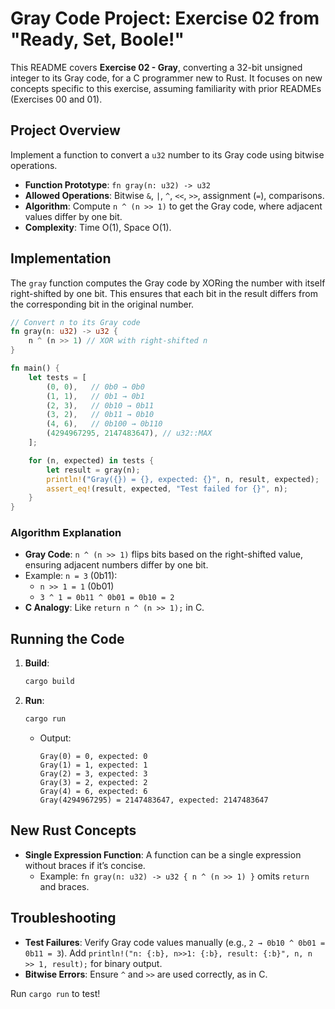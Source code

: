 # Gray Code Project: Exercise 02 from "Ready, Set, Boole!"

This README covers **Exercise 02 - Gray**, converting a 32-bit unsigned integer to its Gray code, for a C programmer new to Rust. It focuses on new concepts specific to this exercise, assuming familiarity with prior READMEs (Exercises 00 and 01).

## Project Overview

Implement a function to convert a `u32` number to its Gray code using bitwise operations.

- **Function Prototype**: `fn gray(n: u32) -> u32`
- **Allowed Operations**: Bitwise `&`, `|`, `^`, `<<`, `>>`, assignment (`=`), comparisons.
- **Algorithm**: Compute `n ^ (n >> 1)` to get the Gray code, where adjacent values differ by one bit.
- **Complexity**: Time O(1), Space O(1).

## Implementation

The `gray` function computes the Gray code by XORing the number with itself right-shifted by one bit. This ensures that each bit in the result differs from the corresponding bit in the original number.

```rust
// Convert n to its Gray code
fn gray(n: u32) -> u32 {
    n ^ (n >> 1) // XOR with right-shifted n
}

fn main() {
    let tests = [
        (0, 0),   // 0b0 → 0b0
        (1, 1),   // 0b1 → 0b1
        (2, 3),   // 0b10 → 0b11
        (3, 2),   // 0b11 → 0b10
        (4, 6),   // 0b100 → 0b110
        (4294967295, 2147483647), // u32::MAX
    ];

    for (n, expected) in tests {
        let result = gray(n);
        println!("Gray({}) = {}, expected: {}", n, result, expected);
        assert_eq!(result, expected, "Test failed for {}", n);
    }
}
```

### Algorithm Explanation
- **Gray Code**: `n ^ (n >> 1)` flips bits based on the right-shifted value, ensuring adjacent numbers differ by one bit.
- Example: `n = 3` (0b11):
  - `n >> 1 = 1` (0b01)
  - `3 ^ 1 = 0b11 ^ 0b01 = 0b10 = 2`
- **C Analogy**: Like `return n ^ (n >> 1);` in C.

## Running the Code

1. **Build**:
   ```bash
   cargo build
   ```
2. **Run**:
   ```bash
   cargo run
   ```
   - Output:
     ```
     Gray(0) = 0, expected: 0
     Gray(1) = 1, expected: 1
     Gray(2) = 3, expected: 3
     Gray(3) = 2, expected: 2
     Gray(4) = 6, expected: 6
     Gray(4294967295) = 2147483647, expected: 2147483647
     ```

## New Rust Concepts

- **Single Expression Function**: A function can be a single expression without braces if it’s concise.
  - Example: `fn gray(n: u32) -> u32 { n ^ (n >> 1) }` omits `return` and braces.

## Troubleshooting

- **Test Failures**: Verify Gray code values manually (e.g., `2 → 0b10 ^ 0b01 = 0b11 = 3`). Add `println!("n: {:b}, n>>1: {:b}, result: {:b}", n, n >> 1, result);` for binary output.
- **Bitwise Errors**: Ensure `^` and `>>` are used correctly, as in C.

Run `cargo run` to test!